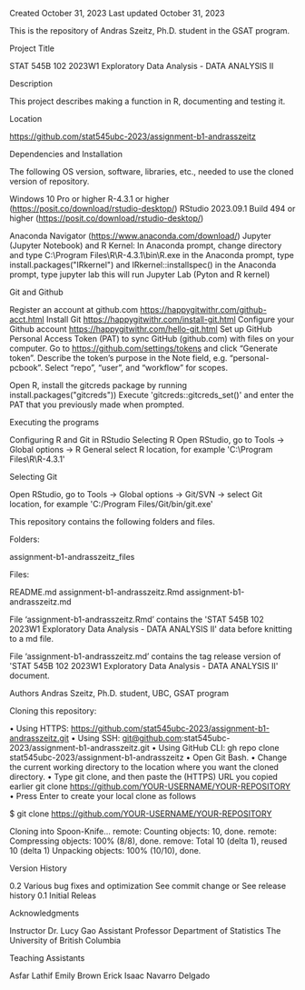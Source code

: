 Created October 31, 2023 Last updated October 31, 2023

This is the repository of Andras Szeitz, Ph.D. student in the GSAT program.

Project Title

STAT 545B 102 2023W1 Exploratory Data Analysis - DATA ANALYSIS II

Description

This project describes making a function in R, documenting and testing it.

Location

https://github.com/stat545ubc-2023/assignment-b1-andrasszeitz

Dependencies and Installation

The following OS version, software, libraries, etc., needed to use the cloned version of repository.

Windows 10 Pro or higher
R-4.3.1 or higher (https://posit.co/download/rstudio-desktop/)
RStudio 2023.09.1 Build 494 or higher (https://posit.co/download/rstudio-desktop/)

Anaconda Navigator (https://www.anaconda.com/download/)
Jupyter (Jupyter Notebook) and R Kernel:
In Anaconda prompt, change directory and type
C:\Program Files\R\R-4.3.1\bin\R.exe
in the Anaconda prompt, type
install.packages("IRkernel") and IRkernel::installspec()
in the Anaconda prompt, type
jupyter lab
this will run Jupyter Lab (Pyton and R kernel)

Git and Github

Register an account at github.com
https://happygitwithr.com/github-acct.html
Install Git
https://happygitwithr.com/install-git.html
Configure your Github account
https://happygitwithr.com/hello-git.html
Set up GitHub Personal Access Token (PAT) to sync GitHub (github.com) with files on your computer.
Go to https://github.com/settings/tokens and click “Generate token”. Describe the token’s purpose in the Note field, e.g. “personal-pcbook”. Select “repo”, “user”, and “workflow” for scopes.

Open R,  install the gitcreds package by running install.packages("gitcreds"))
Execute 'gitcreds::gitcreds_set()' and enter the PAT that you previously made when prompted. 

Executing the programs

Configuring R and Git in RStudio
Selecting R
Open RStudio, go to Tools -> Global options -> R General
select R location, for example 'C:\Program Files\R\R-4.3.1'

Selecting Git

Open RStudio, go to Tools -> Global options -> Git/SVN ->
select Git location, for example 'C:/Program Files/Git/bin/git.exe'

This repository contains the following folders and files.

Folders:

assignment-b1-andrasszeitz_files

Files:

README.md
assignment-b1-andrasszeitz.Rmd
assignment-b1-andrasszeitz.md

File ‘assignment-b1-andrasszeitz.Rmd’ contains the 'STAT 545B 102 2023W1 Exploratory Data Analysis - DATA ANALYSIS II' data before knitting to a md file.

File ‘assignment-b1-andrasszeitz.md’ contains the tag release version of 'STAT 545B 102 2023W1 Exploratory Data Analysis - DATA ANALYSIS II' document.

Authors
Andras Szeitz, Ph.D. student, UBC, GSAT program

Cloning this repository:

• Using HTTPS: https://github.com/stat545ubc-2023/assignment-b1-andrasszeitz.git
• Using SSH: git@github.com:stat545ubc-2023/assignment-b1-andrasszeitz.git
• Using GitHub CLI: gh repo clone stat545ubc-2023/assignment-b1-andrasszeitz
• Open Git Bash.
• Change the current working directory to the location where you want the cloned directory.
• Type git clone, and then paste the (HTTPS) URL you copied earlier
git clone https://github.com/YOUR-USERNAME/YOUR-REPOSITORY
• Press Enter to create your local clone as follows

$ git clone https://github.com/YOUR-USERNAME/YOUR-REPOSITORY

Cloning into Spoon-Knife...
remote: Counting objects: 10, done.
remote: Compressing objects: 100% (8/8), done.
remove: Total 10 (delta 1), reused 10 (delta 1)
Unpacking objects: 100% (10/10), done.

Version History

0.2 Various bug fixes and optimization
See commit change or See release history
0.1 Initial Releas

Acknowledgments

Instructor
Dr. Lucy Gao
Assistant Professor 
Department of Statistics
The University of British Columbia

Teaching Assistants

Asfar Lathif
Emily Brown
Erick Isaac Navarro Delgado

